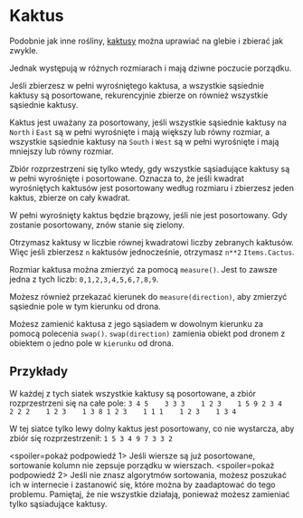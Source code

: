 # Kaktus
Podobnie jak inne rośliny, [kaktusy](objects/cactus) można uprawiać na glebie i zbierać jak zwykle.

Jednak występują w różnych rozmiarach i mają dziwne poczucie porządku.

Jeśli zbierzesz w pełni wyrośniętego kaktusa, a wszystkie sąsiednie kaktusy są posortowane, rekurencyjnie zbierze on również wszystkie sąsiednie kaktusy.

Kaktus jest uważany za posortowany, jeśli wszystkie sąsiednie kaktusy na `North` i `East` są w pełni wyrośnięte i mają większy lub równy rozmiar, a wszystkie sąsiednie kaktusy na `South` i `West` są w pełni wyrośnięte i mają mniejszy lub równy rozmiar.

Zbiór rozprzestrzeni się tylko wtedy, gdy wszystkie sąsiadujące kaktusy są w pełni wyrośnięte i posortowane.
Oznacza to, że jeśli kwadrat wyrośniętych kaktusów jest posortowany według rozmiaru i zbierzesz jeden kaktus, zbierze on cały kwadrat.

W pełni wyrośnięty kaktus będzie brązowy, jeśli nie jest posortowany. Gdy zostanie posortowany, znów stanie się zielony.

Otrzymasz kaktusy w liczbie równej kwadratowi liczby zebranych kaktusów. Więc jeśli zbierzesz `n` kaktusów jednocześnie, otrzymasz `n**2` `Items.Cactus`.

Rozmiar kaktusa można zmierzyć za pomocą `measure()`.
Jest to zawsze jedna z tych liczb: `0,1,2,3,4,5,6,7,8,9`.

Możesz również przekazać kierunek do `measure(direction)`, aby zmierzyć sąsiednie pole w tym kierunku od drona.

Możesz zamienić kaktusa z jego sąsiadem w dowolnym kierunku za pomocą polecenia `swap()`.
`swap(direction)` zamienia obiekt pod dronem z obiektem o jedno pole w `kierunku` od drona.

## Przykłady
W każdej z tych siatek wszystkie kaktusy są posortowane, a zbiór rozprzestrzeni się na całe pole:
`3 4 5    3 3 3    1 2 3    1 5 9
2 3 4    2 2 2    1 2 3    1 3 8
1 2 3    1 1 1    1 2 3    1 3 4`

W tej siatce tylko lewy dolny kaktus jest posortowany, co nie wystarcza, aby zbiór się rozprzestrzenił:
`1 5 3
4 9 7
3 3 2`

<spoiler=pokaż podpowiedź 1>
Jeśli wiersze są już posortowane, sortowanie kolumn nie zepsuje porządku w wierszach.
</spoiler>
<spoiler=pokaż podpowiedź 2>
Jeśli nie znasz algorytmów sortowania, możesz poszukać ich w internecie i zastanowić się, które można by zaadaptować do tego problemu. Pamiętaj, że nie wszystkie działają, ponieważ możesz zamieniać tylko sąsiadujące kaktusy.
</spoiler>